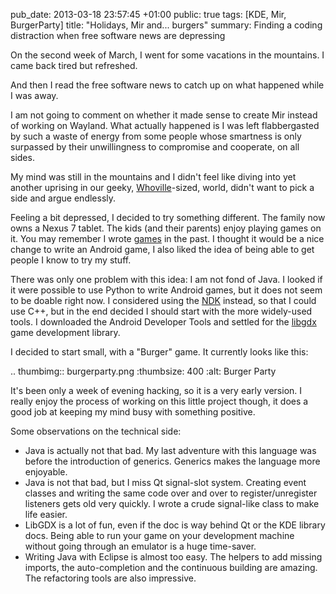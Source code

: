 pub_date: 2013-03-18 23:57:45 +01:00
public: true
tags: [KDE, Mir, BurgerParty]
title: "Holidays, Mir and... burgers"
summary: Finding a coding distraction when free software news are depressing
    

On the second week of March, I went for some vacations in the mountains. I came
back tired but refreshed.

And then I read the free software news to catch up on what happened while I was
away.

I am not going to comment on whether it made sense to create Mir instead of
working on Wayland. What actually happened is I was left flabbergasted by such a
waste of energy from some people whose smartness is only surpassed by their
unwillingness to compromise and cooperate, on all sides.

My mind was still in the mountains and I didn't feel like diving into yet
another uprising in our geeky, [Whoville][]-sized, world, didn't want to pick a side
and argue endlessly.

Feeling a bit depressed, I decided to try something different. The family now
owns a Nexus 7 tablet. The kids (and their parents) enjoy playing games on it.
You may remember I wrote [games][plouf] in the past.  I thought it would be a
nice change to write an Android game, I also liked the idea of being able to get
people I know to try my stuff.

There was only one problem with this idea: I am not fond of Java. I looked if it
were possible to use Python to write Android games, but it does not seem to be
doable right now. I considered using the [NDK][] instead, so that I could use
C++, but in the end decided I should start with the more widely-used tools. I
downloaded the Android Developer Tools and settled for the [libgdx][] game
development library.

I decided to start small, with a "Burger" game. It currently looks like this:

.. thumbimg:: burgerparty.png
    :thumbsize: 400
    :alt: Burger Party

It's been only a week of evening hacking, so it is a very early version. I
really enjoy the process of working on this little project though, it does a good job
at keeping my mind busy with something positive.

Some observations on the technical side:

- Java is actually not that bad. My last adventure with this language was before
  the introduction of generics. Generics makes the language more enjoyable.
- Java is not that bad, but I miss Qt signal-slot system. Creating event classes and
  writing the same code over and over to register/unregister listeners gets old
  very quickly. I wrote a crude signal-like class to make life easier.
- LibGDX is a lot of fun, even if the doc is way behind Qt or the KDE library
  docs. Being able to run your game on your development machine without going
  through an emulator is a huge time-saver.
- Writing Java with Eclipse is almost too easy. The helpers to add missing
  imports, the auto-completion and the continuous building are amazing. The
  refactoring tools are also impressive.

[Whoville]: https://en.wikipedia.org/wiki/Whoville
[plouf]: http://agateau.com/2013/01/22/plouf
[ndk]: http://developer.android.com/tools/sdk/ndk/index.html
[libgdx]: http://libgdx.badlogicgames.com/
